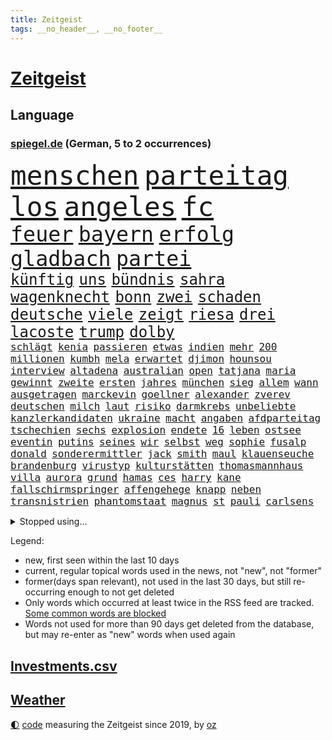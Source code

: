 ```yaml
---
title: Zeitgeist
tags: __no_header__, __no_footer__
---
```


# [Zeitgeist](https://oliz.io/zeitgeist/)

## Language

<h3><a href="https://www.spiegel.de" target="_blank">spiegel.de</a> (German, 5 to 2 occurrences)</h3>
<p style="font-family:monospace">
<span style="font-size:32pt"><a href="news_links.html#menschen" class="current">menschen</a></span>
<span style="font-size:32pt"><a href="news_links.html#parteitag" class="current">parteitag</a></span>
<span style="font-size:32pt"><a href="news_links.html#los" class="current">los</a></span>
<span style="font-size:32pt"><a href="news_links.html#angeles" class="current">angeles</a></span>
<span style="font-size:32pt"><a href="news_links.html#fc" class="current">fc</a></span>
<br>
<span style="font-size:25pt"><a href="news_links.html#feuer" class="current">feuer</a></span>
<span style="font-size:25pt"><a href="news_links.html#bayern" class="current">bayern</a></span>
<span style="font-size:25pt"><a href="news_links.html#erfolg" class="current">erfolg</a></span>
<span style="font-size:25pt"><a href="news_links.html#gladbach" class="new">gladbach</a></span>
<span style="font-size:25pt"><a href="news_links.html#partei" class="current">partei</a></span>
<br>
<span style="font-size:18pt"><a href="news_links.html#künftig" class="current">künftig</a></span>
<span style="font-size:18pt"><a href="news_links.html#uns" class="current">uns</a></span>
<span style="font-size:18pt"><a href="news_links.html#bündnis" class="current">bündnis</a></span>
<span style="font-size:18pt"><a href="news_links.html#sahra" class="current">sahra</a></span>
<span style="font-size:18pt"><a href="news_links.html#wagenknecht" class="current">wagenknecht</a></span>
<span style="font-size:18pt"><a href="news_links.html#bonn" class="current">bonn</a></span>
<span style="font-size:18pt"><a href="news_links.html#zwei" class="current">zwei</a></span>
<span style="font-size:18pt"><a href="news_links.html#schaden" class="current">schaden</a></span>
<span style="font-size:18pt"><a href="news_links.html#deutsche" class="current">deutsche</a></span>
<span style="font-size:18pt"><a href="news_links.html#viele" class="current">viele</a></span>
<span style="font-size:18pt"><a href="news_links.html#zeigt" class="current">zeigt</a></span>
<span style="font-size:18pt"><a href="news_links.html#riesa" class="new">riesa</a></span>
<span style="font-size:18pt"><a href="news_links.html#drei" class="current">drei</a></span>
<span style="font-size:18pt"><a href="news_links.html#lacoste" class="new">lacoste</a></span>
<span style="font-size:18pt"><a href="news_links.html#trump" class="current">trump</a></span>
<span style="font-size:18pt"><a href="news_links.html#dolby" class="new">dolby</a></span>
<br>
<span style="font-size:12pt"><a href="news_links.html#schlägt" class="current">schlägt</a></span>
<span style="font-size:12pt"><a href="news_links.html#kenia" class="current">kenia</a></span>
<span style="font-size:12pt"><a href="news_links.html#passieren" class="current">passieren</a></span>
<span style="font-size:12pt"><a href="news_links.html#etwas" class="current">etwas</a></span>
<span style="font-size:12pt"><a href="news_links.html#indien" class="current">indien</a></span>
<span style="font-size:12pt"><a href="news_links.html#mehr" class="current">mehr</a></span>
<span style="font-size:12pt"><a href="news_links.html#200" class="current">200</a></span>
<span style="font-size:12pt"><a href="news_links.html#millionen" class="current">millionen</a></span>
<span style="font-size:12pt"><a href="news_links.html#kumbh" class="new">kumbh</a></span>
<span style="font-size:12pt"><a href="news_links.html#mela" class="new">mela</a></span>
<span style="font-size:12pt"><a href="news_links.html#erwartet" class="current">erwartet</a></span>
<span style="font-size:12pt"><a href="news_links.html#djimon" class="new">djimon</a></span>
<span style="font-size:12pt"><a href="news_links.html#hounsou" class="new">hounsou</a></span>
<span style="font-size:12pt"><a href="news_links.html#interview" class="current">interview</a></span>
<span style="font-size:12pt"><a href="news_links.html#altadena" class="new">altadena</a></span>
<span style="font-size:12pt"><a href="news_links.html#australian" class="current">australian</a></span>
<span style="font-size:12pt"><a href="news_links.html#open" class="current">open</a></span>
<span style="font-size:12pt"><a href="news_links.html#tatjana" class="current">tatjana</a></span>
<span style="font-size:12pt"><a href="news_links.html#maria" class="current">maria</a></span>
<span style="font-size:12pt"><a href="news_links.html#gewinnt" class="current">gewinnt</a></span>
<span style="font-size:12pt"><a href="news_links.html#zweite" class="current">zweite</a></span>
<span style="font-size:12pt"><a href="news_links.html#ersten" class="current">ersten</a></span>
<span style="font-size:12pt"><a href="news_links.html#jahres" class="current">jahres</a></span>
<span style="font-size:12pt"><a href="news_links.html#münchen" class="current">münchen</a></span>
<span style="font-size:12pt"><a href="news_links.html#sieg" class="current">sieg</a></span>
<span style="font-size:12pt"><a href="news_links.html#allem" class="current">allem</a></span>
<span style="font-size:12pt"><a href="news_links.html#wann" class="current">wann</a></span>
<span style="font-size:12pt"><a href="news_links.html#ausgetragen" class="current">ausgetragen</a></span>
<span style="font-size:12pt"><a href="news_links.html#marckevin" class="new">marckevin</a></span>
<span style="font-size:12pt"><a href="news_links.html#goellner" class="new">goellner</a></span>
<span style="font-size:12pt"><a href="news_links.html#alexander" class="current">alexander</a></span>
<span style="font-size:12pt"><a href="news_links.html#zverev" class="current">zverev</a></span>
<span style="font-size:12pt"><a href="news_links.html#deutschen" class="current">deutschen</a></span>
<span style="font-size:12pt"><a href="news_links.html#milch" class="current">milch</a></span>
<span style="font-size:12pt"><a href="news_links.html#laut" class="current">laut</a></span>
<span style="font-size:12pt"><a href="news_links.html#risiko" class="current">risiko</a></span>
<span style="font-size:12pt"><a href="news_links.html#darmkrebs" class="new">darmkrebs</a></span>
<span style="font-size:12pt"><a href="news_links.html#unbeliebte" class="new">unbeliebte</a></span>
<span style="font-size:12pt"><a href="news_links.html#kanzlerkandidaten" class="current">kanzlerkandidaten</a></span>
<span style="font-size:12pt"><a href="news_links.html#ukraine" class="current">ukraine</a></span>
<span style="font-size:12pt"><a href="news_links.html#macht" class="current">macht</a></span>
<span style="font-size:12pt"><a href="news_links.html#angaben" class="current">angaben</a></span>
<span style="font-size:12pt"><a href="news_links.html#afdparteitag" class="current">afdparteitag</a></span>
<span style="font-size:12pt"><a href="news_links.html#tschechien" class="current">tschechien</a></span>
<span style="font-size:12pt"><a href="news_links.html#sechs" class="current">sechs</a></span>
<span style="font-size:12pt"><a href="news_links.html#explosion" class="current">explosion</a></span>
<span style="font-size:12pt"><a href="news_links.html#endete" class="current">endete</a></span>
<span style="font-size:12pt"><a href="news_links.html#16" class="current">16</a></span>
<span style="font-size:12pt"><a href="news_links.html#leben" class="current">leben</a></span>
<span style="font-size:12pt"><a href="news_links.html#ostsee" class="current">ostsee</a></span>
<span style="font-size:12pt"><a href="news_links.html#eventin" class="new">eventin</a></span>
<span style="font-size:12pt"><a href="news_links.html#putins" class="current">putins</a></span>
<span style="font-size:12pt"><a href="news_links.html#seines" class="current">seines</a></span>
<span style="font-size:12pt"><a href="news_links.html#wir" class="current">wir</a></span>
<span style="font-size:12pt"><a href="news_links.html#selbst" class="current">selbst</a></span>
<span style="font-size:12pt"><a href="news_links.html#weg" class="current">weg</a></span>
<span style="font-size:12pt"><a href="news_links.html#sophie" class="current">sophie</a></span>
<span style="font-size:12pt"><a href="news_links.html#fusalp" class="new">fusalp</a></span>
<span style="font-size:12pt"><a href="news_links.html#donald" class="current">donald</a></span>
<span style="font-size:12pt"><a href="news_links.html#sonderermittler" class="current">sonderermittler</a></span>
<span style="font-size:12pt"><a href="news_links.html#jack" class="current">jack</a></span>
<span style="font-size:12pt"><a href="news_links.html#smith" class="current">smith</a></span>
<span style="font-size:12pt"><a href="news_links.html#maul" class="current">maul</a></span>
<span style="font-size:12pt"><a href="news_links.html#klauenseuche" class="new">klauenseuche</a></span>
<span style="font-size:12pt"><a href="news_links.html#brandenburg" class="current">brandenburg</a></span>
<span style="font-size:12pt"><a href="news_links.html#virustyp" class="new">virustyp</a></span>
<span style="font-size:12pt"><a href="news_links.html#kulturstätten" class="new">kulturstätten</a></span>
<span style="font-size:12pt"><a href="news_links.html#thomasmannhaus" class="new">thomasmannhaus</a></span>
<span style="font-size:12pt"><a href="news_links.html#villa" class="current">villa</a></span>
<span style="font-size:12pt"><a href="news_links.html#aurora" class="current">aurora</a></span>
<span style="font-size:12pt"><a href="news_links.html#grund" class="current">grund</a></span>
<span style="font-size:12pt"><a href="news_links.html#hamas" class="current">hamas</a></span>
<span style="font-size:12pt"><a href="news_links.html#ces" class="new">ces</a></span>
<span style="font-size:12pt"><a href="news_links.html#harry" class="current">harry</a></span>
<span style="font-size:12pt"><a href="news_links.html#kane" class="current">kane</a></span>
<span style="font-size:12pt"><a href="news_links.html#fallschirmspringer" class="current">fallschirmspringer</a></span>
<span style="font-size:12pt"><a href="news_links.html#affengehege" class="new">affengehege</a></span>
<span style="font-size:12pt"><a href="news_links.html#knapp" class="current">knapp</a></span>
<span style="font-size:12pt"><a href="news_links.html#neben" class="current">neben</a></span>
<span style="font-size:12pt"><a href="news_links.html#transnistrien" class="new">transnistrien</a></span>
<span style="font-size:12pt"><a href="news_links.html#phantomstaat" class="new">phantomstaat</a></span>
<span style="font-size:12pt"><a href="news_links.html#magnus" class="current">magnus</a></span>
<span style="font-size:12pt"><a href="news_links.html#st" class="current">st</a></span>
<span style="font-size:12pt"><a href="news_links.html#pauli" class="current">pauli</a></span>
<span style="font-size:12pt"><a href="news_links.html#carlsens" class="new">carlsens</a></span>
</p>
<details>
<summary>Stopped using...</summary>
<p class="former" style="font-size:12pt">
modelle(1543) tempo(1543) aktien(1542) gemeinden(1542) abgeordneten(1541) and(1541) bundesländer(1541) fürchtet(1541) generalsekretär(1541) geworfen(1541) kriminellen(1541) kritische(1541) mario(1541) razzia(1541) treffer(1541) besiegt(1540) reiche(1540) richten(1540) ausländische(1539) erfolge(1539) leisten(1539) stößt(1539) tests(1539) umstrittene(1539) weltweite(1539) überwinden(1539) amerikanische(1538) bauen(1538) schlimm(1538) summe(1538) teheran(1538) teilte(1538) unrecht(1538) versorgt(1538) abstimmung(1537) leichter(1537) signal(1537) teilnehmen(1537) verlierer(1537) amerikaner(1536) besetzt(1536) maßnahme(1536) protestiert(1536) trend(1536) verpassen(1536) gesamte(1535) klage(1535) reduziert(1535) 500(1534) halbfinale(1534) rheinlandpfalz(1534) vorsitzenden(1534) bahnhof(1533) beschäftigten(1533) eintracht(1533) finanzminister(1533) jury(1533) lager(1533) spott(1533) betreiber(1532) langfristig(1532) queen(1532) stiftung(1532) untersagt(1532) warentest(1532) wies(1532) meinem(1531) riesige(1531) berg(1530) dokumente(1530) gereist(1530) radikale(1530) riss(1530) unterricht(1530) wohnhaus(1530) kleiner(1529) zweier(1528) entscheidenden(1527) miteinander(1527) untersuchen(1527) veranstalter(1527) verschwand(1527) historische(1526) meint(1526) geschossen(1525) tür(1525) türkischen(1525) drastisch(1524) ermittlern(1523) olympische(1523) philipp(1523) william(1523) begeistert(1522) gründen(1522) absage(1521) berühmten(1521) betrifft(1520) erfüllt(1520) ehe(1519) einreise(1519) entwickeln(1519) königin(1519) mangel(1519) wahrscheinlich(1519) gewinn(1518) verteidigen(1517) hinten(1515) schriftsteller(1515) kooperation(1514) erfolgreichsten(1512) informiert(1512) pleite(1512) hängen(1511) pfund(1510) istanbul(1509) klasse(1507) gelandet(1506) händler(1506) schaut(1505) thüringer(1504) provoziert(1500) versorgung(1500) langjährige(1427) zusammenbruch(1396) westlichen(1344) krieges(1319) kleidung(1281) autoren(1265) gemeinschaft(1202) gehälter(1199) kursieren(1180) fachkräfte(1172) magazin(1160) lieferungen(1153) seltene(1122) invasion(1114) verschiedenen(1109) krebs(1079) geplatzt(1078) explosionen(1073) mbappé(1045) erneuerbare(1024) eindrücke(1016) flüchten(1006) wiederaufbau(1002) durchsuchen(986) großmutter(978) klopp(974) prinzessin(952) debattiert(943) ausbauen(942) bedarf(938) veröffentlichen(928) vermissten(921) osnabrück(918) erntet(914) schließlich(913) 16jähriger(906) namens(901) nennen(900) stören(896) legal(895) fassungslos(894) dach(883) aufmerksam(872) hände(862) gott(857) lebenslange(854) lula(846) entstehen(844) kollege(824) mama(797) beantragen(783) mitarbeitern(779) böhmermann(773) geheim(767) staates(765) 4(764) testet(764) kommentiert(759) nico(756) airbus(752) gekündigt(744) gelegenheit(744) gestalten(742) opfers(737) dritter(736) mag(730) ähnliche(729) minderjährige(709) wasserstoff(705) initiative(702) openai(700) technologie(700) verschleppt(693) manöver(692) pistorius(688) dfbpokal(681) brauche(679) toll(671) diesjährigen(664) gala(662) hamilton(661) lewis(661) spiegelreport(660) stürme(658) wendepunkt(658) tragischen(653) hinweg(652) optionen(645) hauptrolle(643) errichten(637) kippen(636) zittern(636) samuel(616) tickets(610) 8000(600) berühmtesten(595) erheblich(594) florenz(590) mohammed(583) protestierten(583) mahnen(582) lebensgefährlich(581) partien(580) kylian(570) ralf(554) vorlegen(550) quellen(549) awards(546) erderwärmung(537) football(522) entpuppt(521) service(516) folter(511) forschern(511) ausbeutung(509) zweifelt(506) meyer(500) ausnahmezustand(492) fraktion(491) sichergestellt(491) 42(488) american(488) hisbollah(484) zusammengebrochen(479) gewinner(477) neuauflage(473) miliz(472) schwester(466) auftritte(464) ständige(464) comedian(461) isst(461) rief(460) ausbruch(459) darstellung(458) berüchtigte(457) oppositionspolitiker(455) nachbarland(452) eröffnung(451) beschuldigt(449) bahnsteig(447) lahmgelegt(444) kundgebungen(442) gravierenden(441) 2035(439) sitz(432) willkommen(430) betonte(429) gefährlichsten(425) vulkanausbruch(424) cottbus(420) mancherorts(420) dokument(419) via(414) hasst(413) südlichen(408) aufzeichnungen(406) einschnitte(397) geiselnahme(397) haken(395) geräten(394) taugt(389) demnächst(385) wackelt(384) 18jährige(383) bestraft(383) falls(383) chan(381) dubai(381) junis(381) bernd(380) stuttgarter(379) heimischen(375) historischer(374) kriegsschiffe(374) oberverwaltungsgericht(372) brasilianische(369) catherine(368) grande(368) erfuhr(365) gezahlt(365) mehrfamilienhaus(365) immunität(364) schwarzgrün(362) eilantrag(360) you(360) operation(359) abermals(357) christina(355) ruiniert(353) droge(352) wettkampf(349) arbeitsminister(345) rüsten(344) erzielen(343) vorbereiten(343) wofür(342) anpassung(340) gepäck(339) exmann(336) haag(334) anhörung(332) territorium(329) gratuliert(328) festhalten(325) herausforderer(325) vergewaltigungen(325) vergibt(323) fahndet(319) gefälschte(319) stützt(319) lamar(318) jena(317) lebenslang(315) mallorca(311) manfred(311) south(310) 74(308) frühe(308) seltsam(305) kanzlerin(303) gäbe(302) sechste(300) schreibtisch(299) siebten(299) befragt(298) mount(298) usmedien(298) held(297) bedankt(296) superreichen(296) stammen(295) auszeit(294) dienen(294) sarah(294) 1982(293) urteilte(293) dortmunds(292) legten(292) rheinmetall(292) fotografiert(289) märkte(289) klettert(287) biss(286) klagte(286) georg(285) erfolgreicher(282) überlassen(282) mischung(281) pole(281) schmerzensgeld(280) 18jährigen(278) aufsichtsrat(278) drohe(278) altersvorsorge(276) dokumentation(276) stemmt(276) boxer(275) drittes(275) reiht(274) bewerten(273) kriegsführung(273) 2029(271) fester(271) riskante(271) infos(268) katja(268) vorschriften(267) milliardengeschäft(266) rar(263) brutale(262) grauen(262) 44(261) elektromobilität(261) boykottieren(257) grandiosen(257) eurowings(256) milliardäre(256) trikots(256) depressive(255) escooter(255) sehe(255) ausgeweitet(252) kirchen(251) unterschätzen(251) engel(249) oberster(249) starkregen(249) verhört(249) vorfreude(249) figuren(247) kommentieren(247) akteure(245) handwerk(245) mclaren(245) römische(245) vereinbaren(245) wirtschaftspolitik(245) 111(244) mücken(243) verlaufen(243) norwegische(241) orthodoxe(241) steinzeit(239) polarisierung(238) amtsgericht(237) systematisch(237) quartal(235) nachfolgerin(234) positive(234) wandel(234) eingestürzt(233) beweist(232) kürzer(232) rafael(232) attentats(231) lando(231) norris(231) weibchen(230) kryptowährung(229) films(228) stationierung(228) bande(227) perfekt(227) sportlerinnen(227) ultrarechte(225) var(225) vergnügen(224) lebenserwartung(223) enkel(222) organisiert(222) europäisches(220) reus(218) vogelgrippe(218) juan(217) resolution(216) rutschen(216) kennedy(215) eras(213) wider(213) ausgesagt(212) marschieren(212) flick(211) hansi(211) uswahlen(211) kendrick(210) verschwundenen(210) 17jährige(209) eingesperrt(209) einsteigen(208) plünderungen(206) extremwetter(205) bewegende(204) suchten(204) tausendfach(204) rekordsumme(203) turner(202) berüchtigt(201) sportgeschichte(200) rassistischer(198) laufbahn(197) ordnete(197) rückblick(196) beschweren(195) hunter(195) lösungen(193) potenziell(193) magie(192) kreative(191) kocht(190) sklerose(189) krone(188) mitleid(187) wachsende(187) abgelöst(186) beschleunigt(186) gefälschten(186) jemanden(186) bleibe(184) nationalhymne(184) warnte(184) behält(183) performance(182) 25jährigen(181) kamala(181) ariana(180) popsängerin(180) tops(180) 24jähriger(179) dame(179) guirassy(178) serhou(178) autounfall(177) standorten(177) vergewaltigte(177) kalt(175) miriam(175) überwiegend(175) beziehen(174) kalender(174) baseball(173) schleppen(173) wiegt(173) fieber(172) flohen(172) music(172) verfehlt(172) unwettern(171) weltgesundheitsorganisation(169) parat(168) qualifying(167) schalten(166) tirol(166) wohnzimmer(166) anruf(164) meldeten(164) monatlichen(164) erdloch(163) raumfahrtsparte(163) donezk(162) externe(162) geschäftsmodell(162) endlosen(159) derart(158) badewanne(156) deckeln(156) anrichten(155) brutalität(154) eiszeit(154) entsprechende(154) gräben(154) komödie(154) postete(154) buckelwal(153) reuter(153) schwierigen(153) sondersitzung(153) pennsylvania(152) abenteuer(150) friedliche(150) geurteilt(150) stechen(150) feststellen(149) freundschaften(148) nicolas(148) privatjets(148) radio(148) toskana(148) ermorden(147) ideologische(147) skepsis(147) tatwaffe(147) zukommt(147) ermordete(146) fahnenflucht(146) unsicherheit(146) yoga(146) austin(145) penis(145) schau(145) secret(145) änderung(145) neuartige(144) gangs(143) shogun(143) uspolitik(143) altstadt(142) jones(142) gelohnt(141) highlights(141) nutze(141) spendengelder(141) aggressive(140) arbeitskräften(140) befeuert(140) freistaat(140) nationalistische(140) brandanschlägen(139) hügel(139) auftragskiller(138) menschlicher(138) nähert(138) status(138) schiffbauer(137) geknackt(136) transformation(135) ehrlich(134) kürzungen(133) belege(132) entlassungen(132) misst(132) siedler(130) vollzieht(130) anhaltende(129) beschmiert(129) gleicht(129) verfasst(129) viren(129) reichtum(128) trauriger(128) abstürzen(127) decken(127) sonnenschein(127) 1992(126) elektrolimousine(126) erfunden(126) paralympics(126) woidke(126) entführer(125) rogan(125) angezündet(124) gelegentlich(124) lichtblick(124) carpenter(123) dax(123) multiple(123) vergangen(123) kapital(122) ohrfeige(122) sergej(122) einmarsch(121) states(121) swing(121) carolina(120) profiteure(120) sahen(120) leitindex(119) rose(119) terrors(119) bakterien(118) großbrand(118) kopfschmerzen(118) zweistelligen(118) überrollt(118) borkum(117) filmt(117) flüchtet(117) image(117) zugriff(117) grassiert(116) seltsamer(116) tvrechte(116) zunehmender(116) dankesrede(115) erstaunliche(115) vertriebenen(115) mtv(114) neunten(114) vereinte(114) kathrin(113) außenpolitische(111) espresso(111) hochverrats(110) ausdauer(109) eingestuft(109) mathematik(109) stationiert(109) ausweichen(108) covorsitzende(108) gratulieren(108) nordseeinsel(108) telegram(108) anlässlich(107) erleichterte(107) spektakulärer(107) vollstreckt(107) gebannt(106) gewissheit(106) jährliche(106) mönchengladbach(106) speziellen(106) berühmter(105) bundesligasamstag(105) galaxy(105) heikle(105) lenkt(105) versteckte(105) universum(104) aufsichtsratschef(103) belastung(103) berlinneukölln(103) betäubte(103) code(103) fremder(103) gegenden(103) rausgeworfen(103) vorzeitige(103) stränden(102) geldbeutel(101) armand(100) befunden(99) bernhard(99) jim(99) jurist(99) washingtons(99) überstand(99) energiepreise(98) sigmar(98) kommissionschefin(97) differenzen(96) größtem(96) unobericht(96) späte(95) 2500(94) gomez(94) selena(94) cavallo(93) lkwfahrer(93) mathe(93) schwachstelle(93) übergossen(93) 37jähriger(92) namibia(92) werksschließungen(92) belegschaft(91) betriebsratschefin(91) betriebsversammlung(91) manipuliert(91) pikante(91) einseitige(90) fußballstars(90) handelskammer(90) konsole(90) liechtenstein(90) maßregelvollzug(90) raygun(90) ruprecht(90) voigt(90) barnier(89) quarterback(89) schießstand(89) spiegelredakteure(89) verletzende(89) zerlegen(89) messe(88) nachlesen(88) playstation(88) pokalspiel(88) shops(88) taser(88) unterschreibt(88) volkswagenkrise(88) beurteilt(87) blume(87) konrad(87) kunstwelt(87) staatsgebiet(87) vertraulicher(87) zumutungen(87) arbeitgebern(86) distanzen(86) fünftel(86) gezockt(86) kahlschlag(86) kochbuchtipps(86) mehrheitsverhältnisse(86) na(86) schaltete(86) spiegelt(86) trendsport(86) warnzeichen(86) weine(86) anzupassen(85) bewährungsstrafe(85) biathleten(85) durchgehend(85) freies(85) selfies(85) statue(85) vaude(85) wiesbaden(85) bekäme(84) geschäftsräume(84) milizionäre(84) natürliche(84) rettungswagen(84) sturmgewehr(84) cdukanzlerkandidat(83) hetzer(83) unsterblich(83) verschenken(83) wohngebäude(83) zerstückelt(83) 182(82) anzeigen(82) dubiose(82) gerechte(82) medizinern(82) mutterschaft(82) ballerina(81) formel1weltmeister(81) geladen(81) horner(81) irgendwie(81) leichtfertigen(81) liveticker(81) strompreisen(81) modifizierte(80) überwachungskamera(80) delay(79) drastischen(79) echter(79) fotoausstellung(79) schuhe(79) we(79) zeitgeist(79) fortuna(78) kelly(78) knoten(78) patzer(78) speist(78) völkerrechtler(78) überproduktion(78) boxweltmeister(77) fokussieren(77) gray(77) klimaaktivistin(77) korea(77) laute(77) robben(77) schachmeister(77) schlauchbooten(77) sprengt(77) stadtautobahn(77) werben(77) diversity(76) ehrgeiz(76) krebsbehandlung(76) stiefeln(76) ängste(76) cdukandidat(75) infektionen(75) sanierungsbedürftig(75) stromausfälle(75) vorfahre(75) wortwahl(75) bereist(74) entleert(74) konkreten(74) rentnerin(74) seitenhieb(74) sportschau(74) zertrümmerte(74) eineinhalb(73) hausbesuche(73) kleinigkeiten(73) modegeschäft(73) neuerung(73) olympiastadion(73) bcg(72) laufenden(72) malta(72) rutte(72) unentbehrlich(72) bewerber(71) bowles(71) camillas(71) dimensionen(71) hiobsbotschaft(71) joker(71) nike(71) pornos(71) pornoseite(71) tools(71) verblüfft(71) wurst(71) fight(70) gelbrot(70) gelungene(70) oecd(70) paderborn(70) verwundeten(70) baseballprofi(69) kunstszene(69) memoiren(69) moeller(69) votum(69) 1600(68) andersdenkende(68) fünfeinhalb(68) nachteil(68) präzise(68) superkraft(68) tierarten(68) umfasst(68) wille(68) abrechnung(67) auslandsreisen(67) cumexskandal(67) eingelegt(67) pete(67) sam(67) schachbrett(67) stagniert(67) zürnt(67) besorgnis(66) bundesligatopspiel(66) klopfen(66) taiwans(66) betrugsmasche(65) größeres(65) inhaftiert(65) zunehmen(65) 320(64) friedlichen(64) gefoltert(64) gerd(64) grausamkeit(64) milan(64) rendite(64) symbolisch(64) verfallsdatum(64) bröning(63) eddie(63) hansjoachim(63) importe(63) paartherapeutin(63) preisträgern(63) schränkt(63) unterwerfung(63) zwangsarbeit(63) anschaffen(62) bestattet(62) exsoldat(62) klassenzimmer(62) okay(62) sportvorstand(62) befinde(61) freiheiten(61) globales(61) maschinenpistole(61) wünschte(61) ansonsten(60) lebenszeichen(60) mafiöser(60) martialisch(60) schnellere(60) this(60) vogue(60) ausleihen(59) braven(59) leere(59) mischte(59) 8(58) bekenntnis(58) kifirma(58) meteorologe(58) schwangerschaftsabbruch(58) auskommen(57) bekämen(57) bewegenden(57) erwachsen(57) geladene(57) süßigkeit(57) tarife(57) vollkommen(57) watzke(57) überwachungskameras(57) durchsuchungen(56) evpchef(56) fahrräder(56) handelsstreit(56) ida(56) intendanz(56) rtls(56) straßenverkehrsordnung(56) vegard(56) verständigung(56) vinge(56) volksbühne(56) ausgegeben(55) pein(55) rki(55) stopp(55) zusagen(55) arztes(54) herkunftsländer(54) obduktion(54) 07(53) aufgeholt(53) demonstrativ(53) leichenteile(53) schottische(53) unfallopfer(53) vorweihnachtszeit(53) ausgeräumt(52) fashionindustrie(52) koalitionsvertrag(52) label(52) materialien(52) preisunterschiede(52) supersportwagen(52) umgebracht(52) unterschreiben(52) drogenmafia(51) kassieren(51) kontakten(51) organspende(51) abgedreht(50) betracht(50) broadway(50) deutschem(50) euland(50) stadionverbote(50) anfühlt(49) covid19(49) kompakt(49) saarbrücken(49) teenagers(49) vereine(49) atomreaktoren(48) bestimmter(48) characterai(48) gewaltiger(48) kulinarische(48) nachwuchses(48) organe(48) schauspielstar(48) michail(47) vorwirft(47) board(46) drehbuch(46) einstimmig(46) gewaltige(46) inmitten(46) maßstäbe(46) rücksichtslose(46) alkoholmissbrauch(45) bianca(45) dhabi(45) gefangener(45) herrschern(45) machtverteilung(45) militärbündnis(45) umweltminister(45) kongress(44) rundfunkbeitrag(44) silva(44) sonderzug(44) angehört(43) anstrengungen(43) beharrt(43) ermöglichte(43) errechnet(43) fledermaus(43) vertreibung(43) chatgruppen(42) hasselhoff(42) patronen(42) ungebremst(42) weinstein(42) candela(41) crasht(41) kleidungsstück(41) saisonaus(41) scheideweg(41) sozialleistungen(41) verursacher(41) platzierung(40) wohlfühlen(40) badenoch(39) boykottierte(39) einhalten(39) genuss(39) hirscher(39) kemi(39) persönlicher(39) sonntags(39) süd(39) wahlbeeinflussung(39) zuschüsse(39) influencerinnen(38) murphy(38) oldenburg(38) palästinenserhilfswerks(38) steilvorlage(38) vortag(38) cdupolitikerin(37) feministische(37) infizierten(37) jill(37) menschenrechtsorganisation(37) russlandfreundliche(37) tiflis(37) versäumnisse(37) zurückgemeldet(37) batterieantrieb(36) justizministerium(36) meistgehörte(36) nachhaltige(36) paus(36) staatsstreich(36) sätze(36) übergabe(36) 1800(35) ausgaben(35) binden(35) cop(35) meines(35) bräuche(34) funde(34) lawrow(34) lost(34) oszetreffen(34) trockenen(34) verbesserungen(34) weihnachtsgeld(34) wmkampf(34) columbia(33) ripley(33) softairwaffe(33) wirtschaftswissenschaftler(33) wunderbar(33) amtierende(32) hütte(32) improvisieren(32) lobte(32) royale(32) gewalttätige(31) greenpeace(31) hülkenberg(31) isabell(31) partnern(31) verstanden(31) arktis(30) buchungstrick(30) camilla(30) läuten(30) notredame(30) schnellstmöglich(30) unsicherer(30) uskongress(30) vorindustriellen(30) gefängnisstrafe(29) jahrelange(29) kulturell(29) millionenbereich(29) untermauern(29) üppiger(29) crewmitgliedern(28) elternhaus(28) entspannter(28) mourinho(28) repräsentantenhaus(28) coote(27) infowars(27) inhaftieren(27) lagerhalle(27) onion(27) parodie(27) rita(27) satirezeitschrift(27) antiken(26) archäologie(26) argentinischen(26) julius(26) keirin(26) medienberichte(26) provokationen(26) wimmelt(26) aufklären(25) geduld(25) konfliktparteien(25) mondlandung(25) olympiabewerbung(25) prophezeit(24) restriktive(24) angereist(23) diente(23) mettemarit(23) mikrochips(23) mini(23) verfrüht(23) zubereiten(23) fahnen(22) hegseth(22) nachgewiesen(22) todoliste(22) bswgründerin(21) oz(21) stiefmutter(21) tennisplatz(21) texten(21) vorsorgen(21) zigaretten(21) angehören(20) drohendes(20) ertragen(20) französin(20) hapert(20) ios(20) krankenversicherungen(20) rekordverdächtige(20) teamchef(20) hinlegen(19) weltpolitik(19) geschäftsleute(18) hilfsorganisation(18) proeuropäische(18) ruinieren(18) toxische(18) billiganbieter(17) chefredakteurin(17) epochal(17) lawrence(17) liren(17) nan(17) zehntausenden(17) botox(16) handballem(16) krönte(16) verbindliche(16) veruntreut(16) bleibende(15) bluesky(15) freispruch(15) popsuperstar(15) räumung(15) vereinigung(15) welthandel(15) datenkabel(14) eierlikör(14) einstecken(14) mitgliederversammlung(14) spielraum(14) abwasserproben(13) mitgliedschaft(13) unhaltbar(13) unterfranken(13) verankert(13) altkanzlerin(12) ddaypapier(12) exkanzlerin(12) falschaussage(12) heimkehr(12) tassen(12) umweltministerium(12) assadregime(11) bundesgeschäftsführer(11) fehlanzeige(11) geschenketipps(11) zach(11)
</p>
</details>
<p>Legend:
<ul>
<li><span class="new">new</span>, first seen within the last 10 days</li>
<li><span class="current">current</span>, regular topical words used in the news, not "new", not "former"</li>
<li><span class="former">former(days span relevant)</span>, not used in the last 30 days, but still re-occurring enough to not get deleted</li>
<li>Only words which occurred at least twice in the RSS feed are tracked. <a href="language/filters.py">Some common words are blocked</a></li>
<li>Words not used for more than 90 days get deleted from the database, but may re-enter as "new" words when used again</li>
</ul>
</p>

## [Investments](investments.html)[.csv](investments.csv)

## [Weather](weather.html)

<footer>
<a href="javascript:toggleTheme()" class="nav">🌓</a>
<a href="https://github.com/ooz/zeitgeist">code</a> measuring the Zeitgeist since 2019, by <a href="https://oliz.io">oz</a>
</footer>
